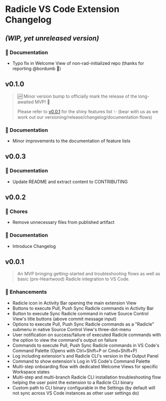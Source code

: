 # Radicle VS Code Extension Changelog

## _(WIP, yet unreleased version)_

### 📖 Documentation

- Typo fix in Welcome View of non-rad-initialized repo (thanks for reporting @bordumb 🙌)

## v0.1.0

> 🆙 Minor version bump to officially mark the release of the long-awaited MVP! 🥳
>
> Please refer to [v0.0.1](#v001) for the shiny features list ✨
>(bear with us as we work out our versioning/release/changelog/documentation flows)

### 📖 Documentation

- Minor improvements to the documentation of feature lists

## v0.0.3

### 📖 Documentation

- Update README and extract content to CONTRIBUTING

## v0.0.2

### 🏡 Chores

- Remove unnecessary files from published artifact

### 📖 Documentation

- Introduce Changelog

## v0.0.1

> An MVP bringing getting-started and troubleshooting flows as well as basic (pre-Heartwood) Radicle integration to VS Code.

### 🚀 Enhancements

- Radicle icon in Activity Bar opening the main extension View
- Buttons to execute Pull, Push Sync Radicle commands in Activity Bar
- Button to execute Sync Radicle command in native Source Control View's title buttons (above commit message input)
- Options to execute Pull, Push Sync Radicle commands as a "Radicle" submenu in native Source Control View's three-dot-menu
- User notification on success/failure of executed Radicle commands with the option to view the command's output on failure
- Commands to execute Pull, Push Sync Radicle commands in VS Code's Command Palette (Opens with Ctrl+Shift+P or Cmd+Shift+P)
- Log including extension's and Radicle CLI's version in the Output Panel
- Command to show extension's Log in VS Code's Command Palette
- Multi-step onboarding flow with dedicated Welcome Views for specific Workspace states
- Multi-step and multi-branch Radicle CLI installation troubleshooting flow helping the user point the extension to a Radicle CLI binary
- Custom path to CLI binary configurable in the Settings (by default will not sync across VS Code instances as other user settings do)
